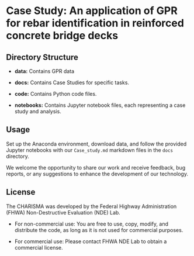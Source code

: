 # Case Study: An application of GPR for rebar identification in reinforced concrete bridge decks


## Directory Structure

- **data:** Contains GPR data

- **docs:** Contains Case Studies for specific tasks.
  
- **code:** Contains Python code files.

- **notebooks:** Contains Jupyter notebook files, each representing a case study and analysis.


## Usage

Set up the Anaconda environment, download data, and follow the provided Jupyter notebooks with our `Case_study.md` markdown files in the `docs` directory.

We welcome the opportunity to share our work and receive feedback, bug reports, or any suggestions to enhance the development of our technology.


## License

The CHARISMA was developed by the Federal Highway Administration (FHWA) Non-Destructive Evaluation (NDE) Lab.

- For non-commercial use: You are free to use, copy, modify, and distribute the code, as long as it is not used for commercial purposes.

- For commercial use: Please contact FHWA NDE Lab to obtain a commercial license.
